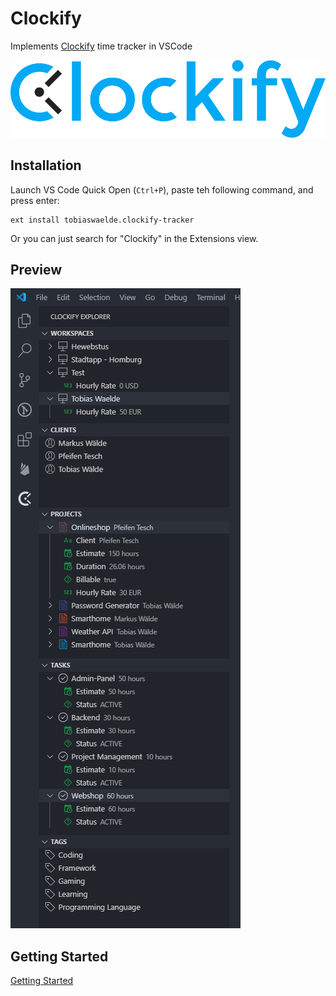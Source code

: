 # Clockify
Implements [Clockify](https://clockify.me/) time tracker in VSCode

![Clockify logo](assets/logo.png)

## Installation
Launch VS Code Quick Open (`Ctrl+P`), paste teh following command, and press enter:
```
ext install tobiaswaelde.clockify-tracker
```

Or you can just search for "Clockify" in the Extensions view.

## Preview
![Clockify TreeView screenshot](images/preview-treeview.png)

## Getting Started
[Getting Started](https://github.com/tobiaswaelde/vscode-clockify/wiki/Home)